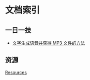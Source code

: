 # 文档索引

## 一日一技

- [文字生成语音并获得 MP3 文件的方法](/docs/文字生成语音并获得-MP3-文件的方法.md)

## 资源

[Resources](https://mk.tripper.press)